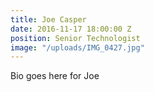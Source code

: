 ```yaml
---
title: Joe Casper
date: 2016-11-17 18:00:00 Z
position: Senior Technologist
image: "/uploads/IMG_0427.jpg"
---
```


Bio goes here for Joe